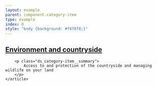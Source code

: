 ```yaml
---
layout: example
parent: component.category-item
type: example
index: 0
style: "body {background: #f8f8f8;}"
---
```


<div class="ds_card  ds_card--filled  ds_card--has-hover">
    <article class="ds_category-item">
        <h2 class="ds_category-item__title">
            <a data-navigation="category-item-1" href="#" class="ds_category-item__link">Environment and countryside</a>
        </h2>

        <p class="ds_category-item__summary">
            Access to and protection of the countryside and managing wildlife on your land
        </p>
    </article>
</div>
